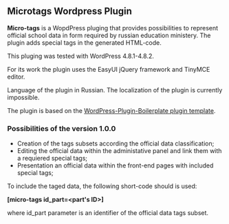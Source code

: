## Microtags Wordpress Plugin ##

**Micro-tags** is a WopdPress pluging that provides possibilities to represent official school data in form required by russian education ministery. The plugin adds special tags in the generated HTML-code.

This pluging was tested with WordPress 4.8.1-4.8.2.

For its work the plugin uses the EasyUI jQuery framework and TinyMCE editor. 

Language of the plugin in Russian. The localization of the plugin is currently impossible.

The plugin is based on the [WordPress-Plugin-Boilerplate plugin template](https://github.com/DevinVinson/WordPress-Plugin-Boilerplate).


### Possibilities of the version 1.0.0 ###

- Creation of the tags subsets according the official data classification;
- Editing the official data within the administative panel and link them with a requiered special tags;
- Presentation an official data within the front-end pages with included special tags;

To include the taged data, the following short-code should is used:

**[micro-tags id_part=<part's ID>]**

where id_part parameter is an identifier of the official data tags subset.
 